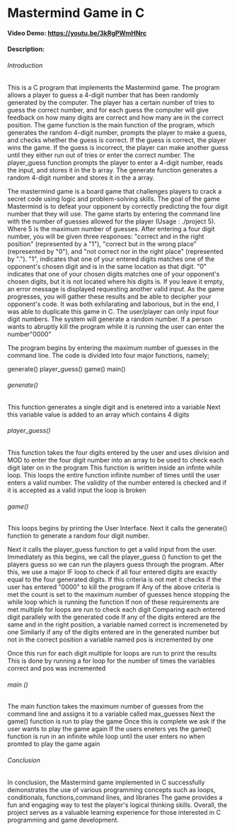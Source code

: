 # Mastermind Game in C
#### Video Demo:  https://youtu.be/3kRgPWmHNrc
#### Description:

###### Introduction

This is a C program that implements the Mastermind game. The program allows a player to guess a 4-digit number that has been randomly generated by the computer. The player has a certain number of tries to guess the correct number, and for each guess the computer will give feedback on how many digits are correct and how many are in the correct position.
The game function is the main function of the program, which generates the random 4-digit number, prompts the player to make a guess, and checks whether the guess is correct. If the guess is correct, the player wins the game. If the guess is incorrect, the player can make another guess until they either run out of tries or enter the correct number.
The player_guess function prompts the player to enter a 4-digit number, reads the input, and stores it in the b array.
The generate function generates a random 4-digit number and stores it in the a array.

The mastermind game is a board game that challenges players to crack a secret code using logic and problem-solving skills.
The goal of the game Mastermind is to defeat your opponent by correctly predicting the four digit number that they will use.
The game starts by entering the command line with the number of guesses allowed for the player (Usage : ./project 5). Where 5 is the maximum number of guesses.
After entering a four digit number, you will be given three responses: "correct and in the right position" (represented by a "1"), "correct but in the wrong place" (represented by "0"), and "not correct nor in the right place" (represented by ".").
"1", indicates that one of your entered digits matches one of the opponent's chosen digit and is in the same location as that digit.
"0" indicates that one of your chosen digits matches one of your opponent's chosen digits, but it is not located where his digits is.
If you leave it empty, an error message is displayed requesting another valid input.
As the game progresses, you will gather these results and be able to decipher your opponent's code.
It was both exhilarating and laborious, but in the end, I was able to duplicate this game in C.
The user/player can only input four digit numbers.
The system will generate a random number.
If a person wants to abruptly kill the program while it is running the user can enter the number"0000"

The program begins by entering the maximum number of guesses in the command line.
The code is divided into four major functions, namely;

generate()
player_guess()
game()
main()



###### generate()

This function generates a single digit and is enetered into a variable
Next this variable value is added to an array which contains 4 digits

###### player_guess()

This function takes the four digits entered by the user and uses division and MOD to enter the four digit number into an array to be used to check each digit later on in the program
This function is written inside an infinte while loop.
This loops the entire function infinite number of times until the user enters a valid number.
The validity of the number entered is checked and if it is accepted as a valid input the loop is broken


###### game()

This loops begins by printing the User Interface.
Next it calls the generate() function to generate a random four digit number.

Next it calls the player_guess function to get a valid input from the user.
Immediately as this begins, we call the player_guess () function to get the players guess so we can run the players guess through the program.
After this, we use a major IF loop to check if all four entered digits are exactly equal to the four generated digits.
If this criteria is not met it checks if the user has entered "0000" to kill the program
If Any of the above criteria is met the count is set to the maximum number of guesses hence stopping the while loop which is running the function
If non of these requirements are met multiple for loops are run to check each digit
Comparing each entered digit parallely with the generated code
If any of the digits entered are the same and in the right position, a variable named correct is incremeneted by one
Similarly if any of the digits entered are in the generated number but not in the correct position a variable named pos is incremented by one

Once this run for each digit multiple for loops are run to print the results
This is done by running a for loop for the number of times the variables correct and pos was incremented

###### main ()

The main function takes the maximum number of guesses from the command line and assigns it to a variable called max_guesses
Next the game() function is run to play the game
Once this is complete we ask if the user wants to play the game again
If the users eneters yes the game() function is run in an infinite while loop until the user enters no when promted to play the game again

###### Conclusion

In conclusion, the Mastermind game implemented in C successfully demonstrates the use of various programming concepts such as loops, conditionals, functions,command lines, and libraries
The game provides a fun and engaging way to test the player's logical thinking skills.
Overall, the project serves as a valuable learning experience for those interested in C programming and game development.


